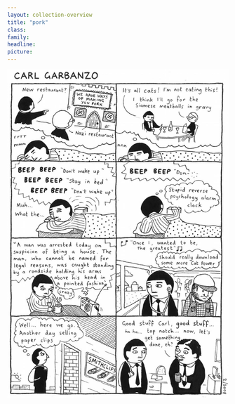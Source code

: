 ```yaml
---
layout: collection-overview
title: "pork"
class:	
family:
headline:
picture:
---
```


![pork](/assets/img/garbanzo/2008/pork-900w.jpg)
